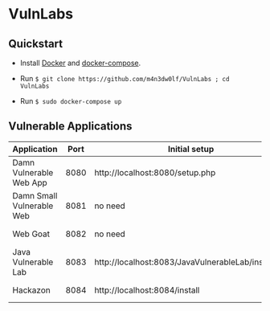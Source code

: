 # VulnLabs

## Quickstart

- Install [Docker](https://docs.docker.com/engine/installation/) and [docker-compose](https://docs.docker.com/compose/install/).

- Run `$ git clone https://github.com/m4n3dw0lf/VulnLabs ; cd VulnLabs`

- Run `$ sudo docker-compose up`

## Vulnerable Applications

| Application| Port | Initial setup |    Index     | Username | Password | Repo |
|     -      |  -   |       -       |      -       |    -     |    -     |   -  |
| Damn Vulnerable Web App  | 8080 | http://localhost:8080/setup.php | http://localhost:8080 | admin | password | https://github.com/ethicalhack3r/DVWA |
| Damn Small Vulnerable Web | 8081 | no need | http://localhost:8081 | no need | no need | https://github.com/m4n3dw0lf/DSVW |
| Web Goat | 8082 | no need | http://localhost:8082/WebGoat/ | in index page | in index page | https://github.com/WebGoat/WebGoat |
| Java Vulnerable Lab | 8083 | http://localhost:8083/JavaVulnerableLab/install.jsp | http://localhost:8083/JavaVulnerableLab | defined on setup | defined on setup | https://github.com/CSPF-Founder/JavaVulnerableLab |
| Hackazon | 8084 | http://localhost:8084/install | http://localhost:8084 | defined on setup | defined on setup | https://github.com/rapid7/hackazon |
